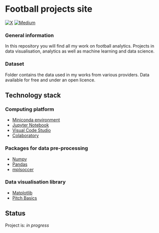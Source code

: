 # Football projects site

[![X](https://img.shields.io/badge/X-%23000000.svg?style=for-the-badge&logo=X&logoColor=white)](https://twitter.com/tossingdata)
[![Medium](https://img.shields.io/badge/Medium-12100E?style=for-the-badge&logo=medium&logoColor=white)](https://medium.com/@123michal86)

### General information
In this repository you will find all my work on football analytics. Projects in data visualisation, analytics as well as machine learning and data science. 

### Dataset
Folder contains the data used in my works from various providers. Data available for free and under an open licence. 

## Technology stack

### Computing platform
- [Miniconda environment](https://docs.conda.io/en/latest/miniconda.html)
- [Jupyter Notebook](https://jupyter.org/)
- [Visual Code Studio](https://code.visualstudio.com/)
- [Colaboratory](https://colab.research.google.com/)

### Packages for data pre-processing
- [Numpy](https://numpy.org/)
- [Pandas](https://numpy.org/)
- [mplsoccer](https://mplsoccer.readthedocs.io/en/latest/#)

### Data visualisation library
- [Matplotlib](https://matplotlib.org/)
- [Pitch Basics](https://mplsoccer.readthedocs.io/en/latest/gallery/pitch_setup/plot_pitches.html)

## Status

Project is: _in progress_

